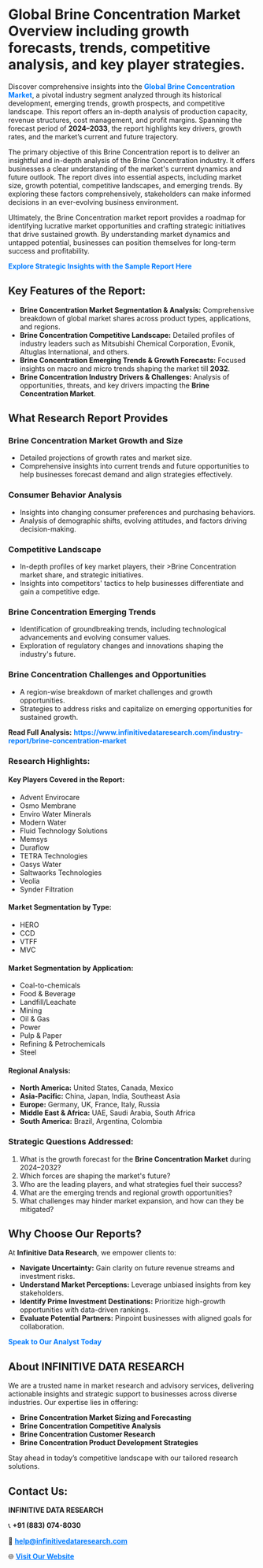 <h1>Global Brine Concentration Market Overview including growth forecasts, trends, competitive analysis, and key player strategies.</h1>
<p>
Discover comprehensive insights into the 
<a href="https://www.infinitivedataresearch.com/industry-report/brine-concentration-market" rel="dofollow" style="color: #007BFF; text-decoration: none;"><strong>Global Brine Concentration Market</strong></a>, a pivotal industry segment analyzed through its historical development, emerging trends, growth prospects, and competitive landscape. This report offers an in-depth analysis of production capacity, revenue structures, cost management, and profit margins. Spanning the forecast period of <strong>2024–2033</strong>, the report highlights key drivers, growth rates, and the market’s current and future trajectory.
</p>
<p>
The primary objective of this Brine Concentration report is to deliver an insightful and in-depth analysis of the Brine Concentration industry. It offers businesses a clear understanding of the market's current dynamics and future outlook. The report dives into essential aspects, including market size, growth potential, competitive landscapes, and emerging trends. By exploring these factors comprehensively, stakeholders can make informed decisions in an ever-evolving business environment.
</p>
<p>
Ultimately, the Brine Concentration market report provides a roadmap for identifying lucrative market opportunities and crafting strategic initiatives that drive sustained growth. By understanding market dynamics and untapped potential, businesses can position themselves for long-term success and profitability.
</p>
<p>
<a href="https://www.infinitivedataresearch.com/request-sample/reportId=106092" style="color: #007BFF; text-decoration: none;"><strong>Explore Strategic Insights with the Sample Report Here</strong></a>
</p>

<h2>Key Features of the Report:</h2>
<ul>
<li><strong>Brine Concentration Market Segmentation & Analysis:</strong> Comprehensive breakdown of global market shares across product types, applications, and regions.</li>
<li><strong>Brine Concentration Competitive Landscape:</strong> Detailed profiles of industry leaders such as Mitsubishi Chemical Corporation, Evonik, Altuglas International, and others.</li>
<li><strong>Brine Concentration Emerging Trends & Growth Forecasts:</strong> Focused insights on macro and micro trends shaping the market till <strong>2032</strong>.</li>
<li><strong>Brine Concentration Industry Drivers & Challenges:</strong> Analysis of opportunities, threats, and key drivers impacting the <strong>Brine Concentration Market</strong>.</li>
</ul>

<h2>What Research Report Provides</h2>
<h3>Brine Concentration Market Growth and Size</h3>
<ul>
<li>Detailed projections of growth rates and market size.</li>
<li>Comprehensive insights into current trends and future opportunities to help businesses forecast demand and align strategies effectively.</li>
</ul>

<h3>Consumer Behavior Analysis</h3>
<ul>
<li>Insights into changing consumer preferences and purchasing behaviors.</li>
<li>Analysis of demographic shifts, evolving attitudes, and factors driving decision-making.</li>
</ul>

<h3>Competitive Landscape</h3>
<ul>
<li>In-depth profiles of key market players, their >Brine Concentration market share, and strategic initiatives.</li>
<li>Insights into competitors' tactics to help businesses differentiate and gain a competitive edge.</li>
</ul>

<h3>Brine Concentration Emerging Trends</h3>
<ul>
<li>Identification of groundbreaking trends, including technological advancements and evolving consumer values.</li>
<li>Exploration of regulatory changes and innovations shaping the industry's future.</li>
</ul>

<h3>Brine Concentration Challenges and Opportunities</h3>
<ul>
<li>A region-wise breakdown of market challenges and growth opportunities.</li>
<li>Strategies to address risks and capitalize on emerging opportunities for sustained growth.</li>
</ul>
<p><strong>Read Full Analysis:</strong> <a href="https://www.infinitivedataresearch.com/industry-report/brine-concentration-market" rel="dofollow" style="color: #007BFF; text-decoration: none;"><strong>https://www.infinitivedataresearch.com/industry-report/brine-concentration-market</strong></a></p>
<h3>Research Highlights:</h3>
<h4>Key Players Covered in the Report:</h4>
<ul><li>Advent Envirocare</li><li>Osmo Membrane</li><li>Enviro Water Minerals</li><li>Modern Water</li><li>Fluid Technology Solutions</li><li>Memsys</li><li>Duraflow</li><li>TETRA Technologies</li><li>Oasys Water</li><li>Saltwaorks Technologies</li><li>Veolia</li><li>Synder Filtration</li></ul>
<h4>Market Segmentation by Type:</h4>
<ul><li>HERO</li><li>CCD</li><li>VTFF</li><li>MVC</li></ul>
<h4>Market Segmentation by Application:</h4>
<ul><li>Coal-to-chemicals</li><li>Food &amp; Beverage</li><li>Landfill/Leachate</li><li>Mining</li><li>Oil &amp; Gas</li><li>Power</li><li>Pulp &amp; Paper</li><li>Refining &amp; Petrochemicals</li><li>Steel</li></ul>

<h4>Regional Analysis:</h4>
<ul>
<li><strong>North America:</strong> United States, Canada, Mexico</li>
<li><strong>Asia-Pacific:</strong> China, Japan, India, Southeast Asia</li>
<li><strong>Europe:</strong> Germany, UK, France, Italy, Russia</li>
<li><strong>Middle East & Africa:</strong> UAE, Saudi Arabia, South Africa</li>
<li><strong>South America:</strong> Brazil, Argentina, Colombia</li>
</ul>

<h3>Strategic Questions Addressed:</h3>
<ol>
<li>What is the growth forecast for the <strong>Brine Concentration Market</strong> during 2024–2032?</li>
<li>Which forces are shaping the market's future?</li>
<li>Who are the leading players, and what strategies fuel their success?</li>
<li>What are the emerging trends and regional growth opportunities?</li>
<li>What challenges may hinder market expansion, and how can they be mitigated?</li>
</ol>

<h2>Why Choose Our Reports?</h2>
<p>At <strong>Infinitive Data Research</strong>, we empower clients to:</p>
<ul>
<li><strong>Navigate Uncertainty:</strong> Gain clarity on future revenue streams and investment risks.</li>
<li><strong>Understand Market Perceptions:</strong> Leverage unbiased insights from key stakeholders.</li>
<li><strong>Identify Prime Investment Destinations:</strong> Prioritize high-growth opportunities with data-driven rankings.</li>
<li><strong>Evaluate Potential Partners:</strong> Pinpoint businesses with aligned goals for collaboration.</li>
</ul>
<p><a href="https://www.infinitivedataresearch.com/industry-report/brine-concentration-market" rel="dofollow" style="color: #007BFF; text-decoration: none;"><strong>Speak to Our Analyst Today</strong></a></p>

<h2>About INFINITIVE DATA RESEARCH</h2>
<p>We are a trusted name in market research and advisory services, delivering actionable insights and strategic support to businesses across diverse industries. Our expertise lies in offering:</p>
<ul>
<li><strong>Brine Concentration Market Sizing and Forecasting</strong></li>
<li><strong>Brine Concentration Competitive Analysis</strong></li>
<li><strong>Brine Concentration Customer Research</strong></li>
<li><strong>Brine Concentration Product Development Strategies</strong></li>
</ul>
<p>Stay ahead in today’s competitive landscape with our tailored research solutions.</p>

<h2>Contact Us:</h2>
<p><strong>INFINITIVE DATA RESEARCH</strong></p>
<p>📞 <strong>+91 (883) 074-8030</strong></p>
<p>📧 <strong><a href="mailto:help@infinitivedataresearch.com" style="color: #007BFF;">help@infinitivedataresearch.com</a></strong></p>
<p>🌐 <strong><a href="https://www.infinitivedataresearch.com" rel="dofollow" style="color: #007BFF;">Visit Our Website</a></strong></p>